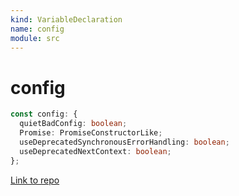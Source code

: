 ```yaml
---
kind: VariableDeclaration
name: config
module: src
---
```


# config

```ts
const config: {
  quietBadConfig: boolean;
  Promise: PromiseConstructorLike;
  useDeprecatedSynchronousErrorHandling: boolean;
  useDeprecatedNextContext: boolean;
};
```

[Link to repo](https://github.com/ReactiveX/rxjs/blob/master/src/internal/config.ts#L9-L97)
